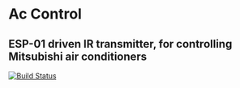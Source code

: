 # Ac Control

## ESP-01 driven IR transmitter, for controlling Mitsubishi air conditioners

[![Build Status](https://img.shields.io/travis/ellsclytn/ac-control/master.svg?maxAge=86400?style=flat-square)](https://travis-ci.org/ellsclytn/ac-control)
